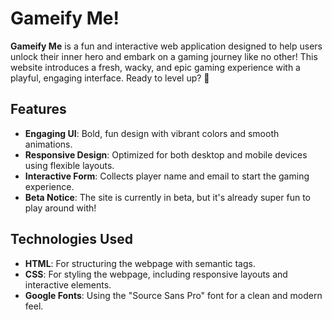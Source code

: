 # Gameify Me!

**Gameify Me** is a fun and interactive web application designed to help users unlock their inner hero and embark on a gaming journey like no other! This website introduces a fresh, wacky, and epic gaming experience with a playful, engaging interface. Ready to level up? 🚀

## Features

- **Engaging UI**: Bold, fun design with vibrant colors and smooth animations.
- **Responsive Design**: Optimized for both desktop and mobile devices using flexible layouts.
- **Interactive Form**: Collects player name and email to start the gaming experience.
- **Beta Notice**: The site is currently in beta, but it's already super fun to play around with!

## Technologies Used

- **HTML**: For structuring the webpage with semantic tags.
- **CSS**: For styling the webpage, including responsive layouts and interactive elements.
- **Google Fonts**: Using the "Source Sans Pro" font for a clean and modern feel.

